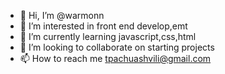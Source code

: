 - 👋 Hi, I’m @warmonn
- 👀 I’m interested in front end develop,emt
- 🌱 I’m currently learning javascript,css,html
- 💞️ I’m looking to collaborate on starting projects
- 📫 How to reach me tpachuashvili@gmail.com

<!---
warmonn/warmonn is a ✨ special ✨ repository because its `README.md` (this file) appears on your GitHub profile.
You can click the Preview link to take a look at your changes.
--->
